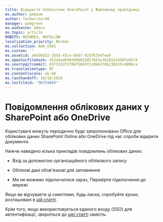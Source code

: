 ```yaml
---
title: Відкриття бібліотеки SharePoint у Файловому провіднику
ms.author: pebaum
author: Techwriter40
manager: pamgreen
ms.audience: Admin
ms.topic: article
ROBOTS: NOINDEX, NOFOLLOW
localization_priority: Normal
ms.collection: Adm_O365
ms.custom: ''
ms.assetid: a8e56d32-2bd3-43ce-84df-925f6354fee0
ms.openlocfilehash: d33e0ad6903d960320578d3e3b2b5224d07a9574
ms.sourcegitcommit: 037331d71f06750d972c0b6278b23bb15c4806ca
ms.translationtype: MT
ms.contentlocale: uk-UA
ms.lasthandoff: 10/18/2019
ms.locfileid: "36751045"
---
```

# <a name="credential-messages-in-sharepoint-or-onedrive"></a>Повідомлення облікових даних у SharePoint або OneDrive

Користувачі можуть періодично буде запропоновано Office для облікових даних SharePoint Online або OneDrive під час спроби відкрити документи.

Нижче наведено кілька прикладів повідомлень облікових даних:

- Вхід за допомогою організаційного облікового запису

- Облікові дані обов'язкові для заповнення

- Ми не можемо підключитися зараз, Перевірте підключення до мережі

Якщо ви відчуваєте ці симптоми, будь ласка, спробуйте кроки, розташовані в [цій статті](https://support.microsoft.com/help/2913639/office-applications-periodically-prompt-for-credentials-to-sharepoint).

Крім того, якщо використовується єдиного входу (SSO) для автентифікації, зверніться до [цієї статті](https://support.microsoft.com/help/4025962/cant-sign-in-after-update-to-office-2016-build-16-0-7967-on-windows-10) замість.

